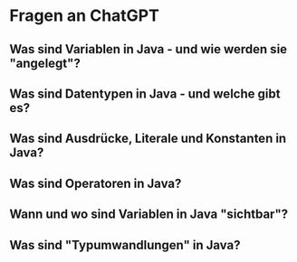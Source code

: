 # Fragen an ChatGPT

## Was sind Variablen in Java - und wie werden sie "angelegt"?

## Was sind Datentypen in Java - und welche gibt es?

## Was sind Ausdrücke, Literale und Konstanten in Java?

## Was sind Operatoren in Java?

## Wann und wo sind Variablen in Java "sichtbar"?

## Was sind "Typumwandlungen" in Java?
